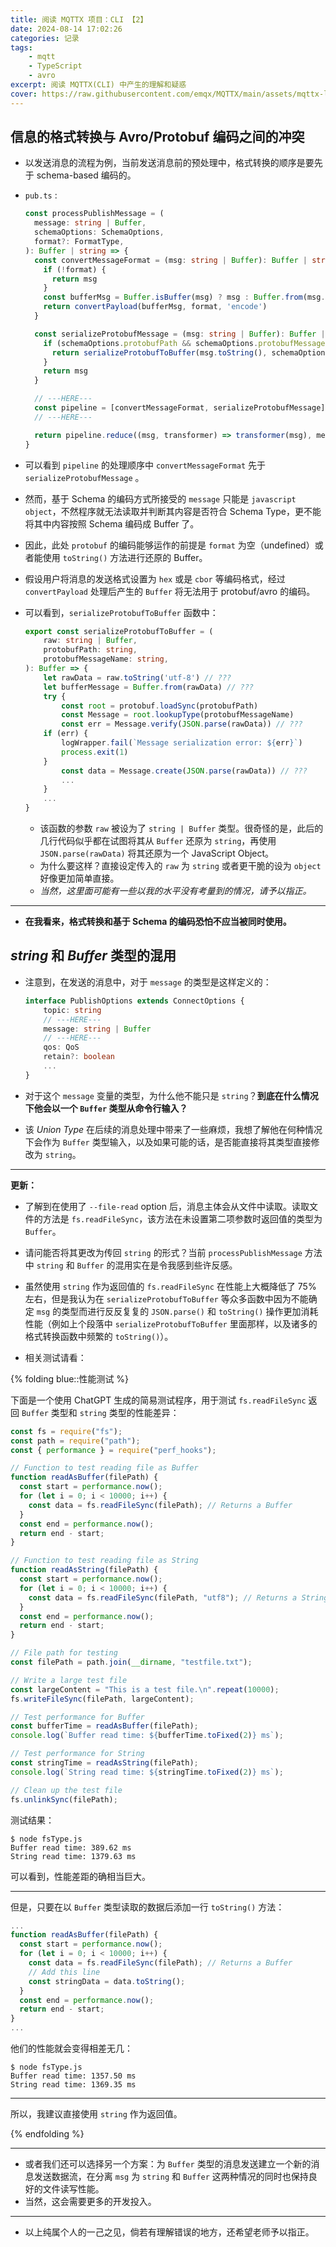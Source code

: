 ```yaml
---
title: 阅读 MQTTX 项目：CLI 【2】
date: 2024-08-14 17:02:26
categories: 记录
tags:
    - mqtt
    - TypeScript
    - avro
excerpt: 阅读 MQTTX(CLI) 中产生的理解和疑惑
cover: https://raw.githubusercontent.com/emqx/MQTTX/main/assets/mqttx-logo.png
---
```


## 信息的格式转换与 Avro/Protobuf 编码之间的冲突

-   以发送消息的流程为例，当前发送消息前的预处理中，格式转换的顺序是要先于 schema-based 编码的。

-   `pub.ts` :

    ```TypeScript
    const processPublishMessage = (
      message: string | Buffer,
      schemaOptions: SchemaOptions,
      format?: FormatType,
    ): Buffer | string => {
      const convertMessageFormat = (msg: string | Buffer): Buffer | string => {
        if (!format) {
          return msg
        }
        const bufferMsg = Buffer.isBuffer(msg) ? msg : Buffer.from(msg.toString())
        return convertPayload(bufferMsg, format, 'encode')
      }

      const serializeProtobufMessage = (msg: string | Buffer): Buffer | string => {
        if (schemaOptions.protobufPath && schemaOptions.protobufMessageName) {
          return serializeProtobufToBuffer(msg.toString(), schemaOptions.protobufPath, schemaOptions.protobufMessageName)
        }
        return msg
      }

      // ---HERE---
      const pipeline = [convertMessageFormat, serializeProtobufMessage]
      // ---HERE---

      return pipeline.reduce((msg, transformer) => transformer(msg), message) as Buffer
    }
    ```

-   可以看到 `pipeline` 的处理顺序中 `convertMessageFormat` 先于 `serializeProtobufMessage` 。

-   然而，基于 Schema 的编码方式所接受的 `message` 只能是 `javascript object`，不然程序就无法读取并判断其内容是否符合 Schema Type，更不能将其中内容按照 Schema 编码成 Buffer 了。
-   因此，此处 `protobuf` 的编码能够运作的前提是 `format` 为空（undefined）或者能使用 `toString()` 方法进行还原的 Buffer。

-   假设用户将消息的发送格式设置为 `hex` 或是 `cbor` 等编码格式，经过 `convertPayload` 处理后产生的 `Buffer` 将无法用于 protobuf/avro 的编码。

-   可以看到，`serializeProtobufToBuffer` 函数中：

    ```TypeScript
    export const serializeProtobufToBuffer = (
        raw: string | Buffer,
        protobufPath: string,
        protobufMessageName: string,
    ): Buffer => {
        let rawData = raw.toString('utf-8') // ???
        let bufferMessage = Buffer.from(rawData) // ???
        try {
            const root = protobuf.loadSync(protobufPath)
            const Message = root.lookupType(protobufMessageName)
            const err = Message.verify(JSON.parse(rawData)) // ???
        if (err) {
            logWrapper.fail(`Message serialization error: ${err}`)
            process.exit(1)
        }
            const data = Message.create(JSON.parse(rawData)) // ???
            ...
        }
        ...
    }
    ```

    -   该函数的参数 `raw` 被设为了 `string | Buffer` 类型。很奇怪的是，此后的几行代码似乎都在试图将其从 `Buffer` 还原为 `string`，再使用 `JSON.parse(rawData)` 将其还原为一个 JavaScript Object。
    -   为什么要这样？直接设定传入的 `raw` 为 `string` 或者更干脆的设为 `object` 好像更加简单直接。
    -   _当然，这里面可能有一些以我的水平没有考量到的情况，请予以指正。_

---

-   **在我看来，格式转换和基于 Schema 的编码恐怕不应当被同时使用。**

## _string_ 和 _Buffer_ 类型的混用

-   注意到，在发送的消息中，对于 `message` 的类型是这样定义的：

    ```TypeScript
    interface PublishOptions extends ConnectOptions {
        topic: string
        // ---HERE---
        message: string | Buffer
        // ---HERE---
        qos: QoS
        retain?: boolean
        ...
    }
    ```

-   对于这个 `message` 变量的类型，为什么他不能只是 `string`？**到底在什么情况下他会以一个 `Buffer` 类型从命令行输入？**
-   该 _Union Type_ 在后续的消息处理中带来了一些麻烦，我想了解他在何种情况下会作为 `Buffer` 类型输入，以及如果可能的话，是否能直接将其类型直接修改为 `string`。

---

**更新：**

-   了解到在使用了 `--file-read` option 后，消息主体会从文件中读取。读取文件的方法是 `fs.readFileSync`，该方法在未设置第二项参数时返回值的类型为 `Buffer`。
-   请问能否将其更改为传回 `string` 的形式？当前 `processPublishMessage` 方法中 `string` 和 `Buffer` 的混用实在是令我感到些许反感。

-   虽然使用 `string` 作为返回值的 `fs.readFileSync` 在性能上大概降低了 75% 左右，但是我认为在 `serializeProtobufToBuffer` 等众多函数中因为不能确定 `msg` 的类型而进行反反复复的 `JSON.parse()` 和 `toString()` 操作更加消耗性能（例如上个段落中 `serializeProtobufToBuffer` 里面那样，以及诸多的格式转换函数中频繁的 `toString()`）。

-   相关测试请看：

{% folding blue::性能测试 %}

下面是一个使用 ChatGPT 生成的简易测试程序，用于测试 `fs.readFileSync` 返回 `Buffer` 类型和 `string` 类型的性能差异：

```TypeScript
const fs = require("fs");
const path = require("path");
const { performance } = require("perf_hooks");

// Function to test reading file as Buffer
function readAsBuffer(filePath) {
  const start = performance.now();
  for (let i = 0; i < 10000; i++) {
    const data = fs.readFileSync(filePath); // Returns a Buffer
  }
  const end = performance.now();
  return end - start;
}

// Function to test reading file as String
function readAsString(filePath) {
  const start = performance.now();
  for (let i = 0; i < 10000; i++) {
    const data = fs.readFileSync(filePath, "utf8"); // Returns a String
  }
  const end = performance.now();
  return end - start;
}

// File path for testing
const filePath = path.join(__dirname, "testfile.txt");

// Write a large test file
const largeContent = "This is a test file.\n".repeat(10000);
fs.writeFileSync(filePath, largeContent);

// Test performance for Buffer
const bufferTime = readAsBuffer(filePath);
console.log(`Buffer read time: ${bufferTime.toFixed(2)} ms`);

// Test performance for String
const stringTime = readAsString(filePath);
console.log(`String read time: ${stringTime.toFixed(2)} ms`);

// Clean up the test file
fs.unlinkSync(filePath);
```

测试结果：

```plaintext
$ node fsType.js
Buffer read time: 389.62 ms
String read time: 1379.63 ms
```

可以看到，性能差距的确相当巨大。

---

但是，只要在以 `Buffer` 类型读取的数据后添加一行 `toString()` 方法：

```TypeScript
...
function readAsBuffer(filePath) {
  const start = performance.now();
  for (let i = 0; i < 10000; i++) {
    const data = fs.readFileSync(filePath); // Returns a Buffer
    // Add this line
    const stringData = data.toString();
  }
  const end = performance.now();
  return end - start;
}
...
```

他们的性能就会变得相差无几：

```plaintext
$ node fsType.js
Buffer read time: 1357.50 ms
String read time: 1369.35 ms
```

---

所以，我建议直接使用 `string` 作为返回值。

{% endfolding %}

---

-   或者我们还可以选择另一个方案：为 `Buffer` 类型的消息发送建立一个新的消息发送数据流，在分离 `msg` 为 `string` 和 `Buffer` 这两种情况的同时也保持良好的文件读写性能。
-   当然，这会需要更多的开发投入。

---

-   以上纯属个人的一己之见，倘若有理解错误的地方，还希望老师予以指正。
